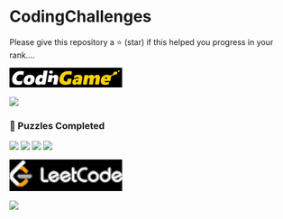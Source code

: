 
# CodingChallenges
Please give this repository a ⭐ (star) if this helped you progress in your rank.... </br>


<p href="https://www.codingame.com">
  <img src="https://raw.githubusercontent.com/hugoelitecoder/CodingChallenges/main/CodingGame/Images/CodingGameLogo.png" alt="CodingGame Logo" width="200"/>
</p>

<a href="https://www.codingame.com/profile/7489c8e2d2f5c35b36cc1a4ef0fde6749950261">
    <img src="https://img.shields.io/badge/CodinGame-Profile-yellow?style=for-the-badge&logo=codingame&logoColor=black" />
</a>

### 🔎 Puzzles Completed
[![](https://img.shields.io/github/directory-file-count/hugoelitecoder/CodingChallenges/CodingGame/Solutions/Easy?label=Easy&color=green)](https://github.com/hugoelitecoder/CodingChallenges/tree/main/CodingGame/Solutions/Easy)
[![](https://img.shields.io/github/directory-file-count/hugoelitecoder/CodingChallenges/CodingGame/Solutions/Medium?label=Medium&color=yellow)](https://github.com/hugoelitecoder/CodingChallenges/tree/main/CodingGame/Solutions/Medium)
[![](https://img.shields.io/github/directory-file-count/hugoelitecoder/CodingChallenges/CodingGame/Solutions/Hard?label=Hard&color=red)](https://github.com/hugoelitecoder/CodingChallenges/tree/main/CodingGame/Solutions/Hard)
[![](https://img.shields.io/github/directory-file-count/hugoelitecoder/CodingChallenges/CodingGame/Solutions/Optim?label=Optim&color=blue)](https://github.com/hugoelitecoder/CodingChallenges/tree/main/CodingGame/Solutions/Optim)

<p>
  <img src="https://raw.githubusercontent.com/hugoelitecoder/CodingChallenges/main/LeetCode/Images/LeetCodeLogo.png" alt="LeetCode Logo" width="200"/>
</p>

<a href="https://leetcode.com/u/hugoelitecoder/">
    <img src="https://img.shields.io/badge/LeetCode-Profile-orange?style=for-the-badge&logo=leetcode&logoColor=white" />
</a>




